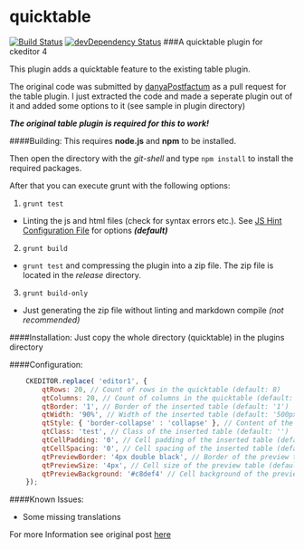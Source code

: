 ﻿quicktable
==========
[![Build Status](https://travis-ci.org/ufdada/quicktable.svg?branch=master)](https://travis-ci.org/ufdada/quicktable)
[![devDependency Status](https://david-dm.org/ufdada/quicktable/dev-status.svg)](https://david-dm.org/ufdada/quicktable#info=devDependencies)
###A quicktable plugin for ckeditor 4

This plugin adds a quicktable feature to the existing table plugin.

The original code was submitted by [danyaPostfactum](https://github.com/danyaPostfactum) as a pull request for the table plugin. 
I just extracted the code and made a seperate plugin out of it and added some options to it (see sample in plugin directory)

__*The original table plugin is required for this to work!*__

####Building:
This requires **node.js** and **npm** to be installed.

Then open the directory with the *git-shell* and type `npm install` to install the required packages.

After that you can execute grunt with the following options:

1. `grunt test`
 - Linting the js and html files (check for syntax errors etc.). See [JS Hint Configuration File](https://raw.githubusercontent.com/ufdada/quicktable/master/.jshintrc) for options __*(default)*__
2. `grunt build`
 - `grunt test` and compressing the plugin into a zip file. The zip file is located in the *release* directory.
3. `grunt build-only`
 - Just generating the zip file without linting and markdown compile *(not recommended)*

####Installation:
Just copy the whole directory (quicktable) in the plugins directory

####Configuration:

```javascript
	CKEDITOR.replace( 'editor1', {
		qtRows: 20, // Count of rows in the quicktable (default: 8)
		qtColumns: 20, // Count of columns in the quicktable (default: 10)
		qtBorder: '1', // Border of the inserted table (default: '1')
		qtWidth: '90%', // Width of the inserted table (default: '500px')
		qtStyle: { 'border-collapse' : 'collapse' }, // Content of the style-attribute of the inserted table (default: null)
		qtClass: 'test', // Class of the inserted table (default: '')
		qtCellPadding: '0', // Cell padding of the inserted table (default: '1')
		qtCellSpacing: '0', // Cell spacing of the inserted table (default: '1')
		qtPreviewBorder: '4px double black', // Border of the preview table (default: '1px solid #aaa')
		qtPreviewSize: '4px', // Cell size of the preview table (default: '14px')
		qtPreviewBackground: '#c8def4' // Cell background of the preview table on hover (default: '#e5e5e5')
	});
```

####Known Issues:
- Some missing translations

For more Information see original post [here](https://github.com/ckeditor/ckeditor-dev/pull/92)
